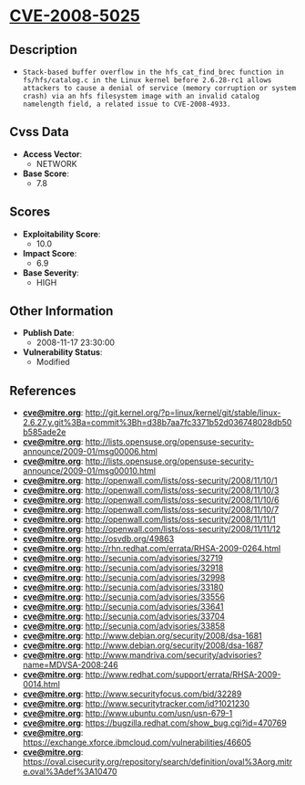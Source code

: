 
# [CVE-2008-5025](http://git.kernel.org/?p=linux/kernel/git/stable/linux-2.6.27.y.git%3Ba=commit%3Bh=d38b7aa7fc3371b52d036748028db50b585ade2e)

## Description

- `Stack-based buffer overflow in the hfs_cat_find_brec function in fs/hfs/catalog.c in the Linux kernel before 2.6.28-rc1 allows attackers to cause a denial of service (memory corruption or system crash) via an hfs filesystem image with an invalid catalog namelength field, a related issue to CVE-2008-4933.`

## Cvss Data

- **Access Vector**:
  - NETWORK
- **Base Score**:
  - 7.8

## Scores

- **Exploitability Score**:
  - 10.0
- **Impact Score**:
  - 6.9
- **Base Severity**:
  - HIGH

## Other Information

- **Publish Date**:
  - 2008-11-17 23:30:00
- **Vulnerability Status**:
  - Modified

## References

- **cve@mitre.org**: http://git.kernel.org/?p=linux/kernel/git/stable/linux-2.6.27.y.git%3Ba=commit%3Bh=d38b7aa7fc3371b52d036748028db50b585ade2e
- **cve@mitre.org**: http://lists.opensuse.org/opensuse-security-announce/2009-01/msg00006.html
- **cve@mitre.org**: http://lists.opensuse.org/opensuse-security-announce/2009-01/msg00010.html
- **cve@mitre.org**: http://openwall.com/lists/oss-security/2008/11/10/1
- **cve@mitre.org**: http://openwall.com/lists/oss-security/2008/11/10/3
- **cve@mitre.org**: http://openwall.com/lists/oss-security/2008/11/10/6
- **cve@mitre.org**: http://openwall.com/lists/oss-security/2008/11/10/7
- **cve@mitre.org**: http://openwall.com/lists/oss-security/2008/11/11/1
- **cve@mitre.org**: http://openwall.com/lists/oss-security/2008/11/11/12
- **cve@mitre.org**: http://osvdb.org/49863
- **cve@mitre.org**: http://rhn.redhat.com/errata/RHSA-2009-0264.html
- **cve@mitre.org**: http://secunia.com/advisories/32719
- **cve@mitre.org**: http://secunia.com/advisories/32918
- **cve@mitre.org**: http://secunia.com/advisories/32998
- **cve@mitre.org**: http://secunia.com/advisories/33180
- **cve@mitre.org**: http://secunia.com/advisories/33556
- **cve@mitre.org**: http://secunia.com/advisories/33641
- **cve@mitre.org**: http://secunia.com/advisories/33704
- **cve@mitre.org**: http://secunia.com/advisories/33858
- **cve@mitre.org**: http://www.debian.org/security/2008/dsa-1681
- **cve@mitre.org**: http://www.debian.org/security/2008/dsa-1687
- **cve@mitre.org**: http://www.mandriva.com/security/advisories?name=MDVSA-2008:246
- **cve@mitre.org**: http://www.redhat.com/support/errata/RHSA-2009-0014.html
- **cve@mitre.org**: http://www.securityfocus.com/bid/32289
- **cve@mitre.org**: http://www.securitytracker.com/id?1021230
- **cve@mitre.org**: http://www.ubuntu.com/usn/usn-679-1
- **cve@mitre.org**: https://bugzilla.redhat.com/show_bug.cgi?id=470769
- **cve@mitre.org**: https://exchange.xforce.ibmcloud.com/vulnerabilities/46605
- **cve@mitre.org**: https://oval.cisecurity.org/repository/search/definition/oval%3Aorg.mitre.oval%3Adef%3A10470
